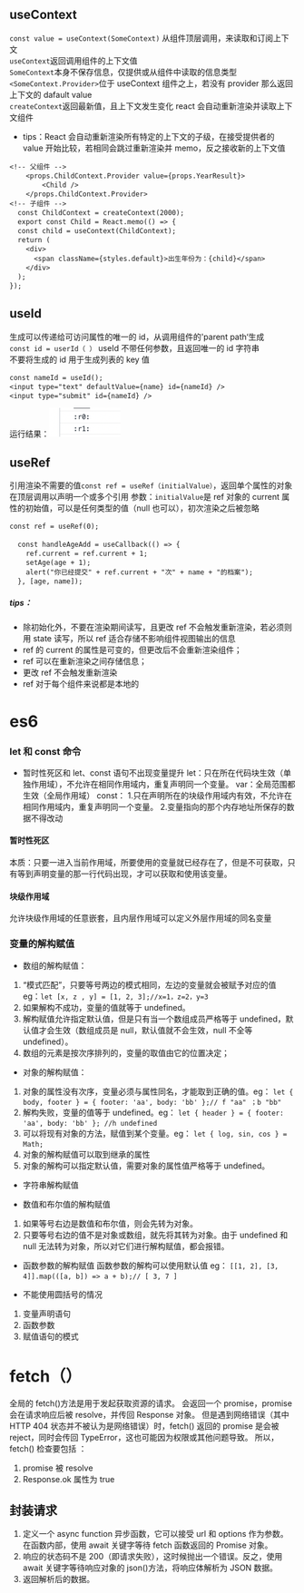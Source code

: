 ## useContext

`const value = useContext(SomeContext)` 从组件顶层调用，来读取和订阅上下文  
`useContext`返回调用组件的上下文值  
`SomeContext`本身不保存信息，仅提供或从组件中读取的信息类型  
`<SomeContext.Provider>`位于 useContext 组件之上，若没有 provider 那么返回上下文的 dafault value  
`createContext`返回最新值，且上下文发生变化 react 会自动重新渲染并读取上下文组件

- tips：React 会自动重新渲染所有特定的上下文的子级，在接受提供者的 value 开始比较，若相同会跳过重新渲染并 memo，反之接收新的上下文值

```
<!-- 父组件 -->
    <props.ChildContext.Provider value={props.YearResult}>
        <Child />
    </props.ChildContext.Provider>
<!-- 子组件 -->
  const ChildContext = createContext(2000);
  export const Child = React.memo(() => {
  const child = useContext(ChildContext);
  return (
    <div>
      <span className={styles.default}>出生年份为：{child}</span>
    </div>
  );
});
```

## useId

生成可以传递给可访问属性的唯一的 id，从调用组件的'parent path‘生成  
`const id = userId（ ）` useId 不带任何参数，且返回唯一的 id 字符串  
不要将生成的 id 用于生成列表的 key 值

```
const nameId = useId();
<input type="text" defaultValue={name} id={nameId} />
<input type="submit" id={nameId} />
```

运行结果：![Alt text](image-5.png)

## useRef

引用渲染不需要的值`const ref = useRef（initialValue）`，返回单个属性的对象
在顶层调用以声明一个或多个引用
参数：`initialValue`是 ref 对象的 current 属性的初始值，可以是任何类型的值（null 也可以），初次渲染之后被忽略

```
const ref = useRef(0);

  const handleAgeAdd = useCallback(() => {
    ref.current = ref.current + 1;
    setAge(age + 1);
    alert("你已经提交" + ref.current + "次" + name + "的档案");
  }, [age, name]);
```

##### tips：

- 除初始化外，不要在渲染期间读写，且更改 ref 不会触发重新渲染，若必须则用 state 读写，所以 ref 适合存储不影响组件视图输出的信息
- ref 的 current 的属性是可变的，但更改后不会重新渲染组件；
- ref 可以在重新渲染之间存储信息；
- 更改 ref 不会触发重新渲染
- ref 对于每个组件来说都是本地的

# es6

### let 和 const 命令

- 暂时性死区和 let、const 语句不出现变量提升
  let：只在所在代码块生效（单独作用域），不允许在相同作用域内，重复声明同一个变量。
  var：全局范围都生效（全局作用域）
  const： 1.只在声明所在的块级作用域内有效，不允许在相同作用域内，重复声明同一个变量。 2.变量指向的那个内存地址所保存的数据不得改动

#### 暂时性死区

本质：只要一进入当前作用域，所要使用的变量就已经存在了，但是不可获取，只有等到声明变量的那一行代码出现，才可以获取和使用该变量。

#### 块级作用域

允许块级作用域的任意嵌套，且内层作用域可以定义外层作用域的同名变量

### 变量的解构赋值

- 数组的解构赋值：

1.  “模式匹配”，只要等号两边的模式相同，左边的变量就会被赋予对应的值 eg：`let [x, z , y] = [1, 2, 3];//x=1，z=2，y=3`
2.  如果解构不成功，变量的值就等于 undefined。
3.  解构赋值允许指定默认值，但是只有当一个数组成员严格等于 undefined，默认值才会生效（数组成员是 null，默认值就不会生效，null 不全等 undefined）。
4.  数组的元素是按次序排列的，变量的取值由它的位置决定；

- 对象的解构赋值：

1. 对象的属性没有次序，变量必须与属性同名，才能取到正确的值。eg： `let { body, footer } = { footer: 'aa', body: 'bb' };// f "aa" ；b "bb"`
2. 解构失败，变量的值等于 undefined。eg： `let { header } = { footer: 'aa', body: 'bb' }; //h undefined`
3. 可以将现有对象的方法，赋值到某个变量。eg： `let { log, sin, cos } = Math;`
4. 对象的解构赋值可以取到继承的属性
5. 对象的解构可以指定默认值，需要对象的属性值严格等于 undefined。

- 字符串解构赋值

- 数值和布尔值的解构赋值

1. 如果等号右边是数值和布尔值，则会先转为对象。
2. 只要等号右边的值不是对象或数组，就先将其转为对象。由于 undefined 和 null 无法转为对象，所以对它们进行解构赋值，都会报错。

- 函数参数的解构赋值
  函数参数的解构可以使用默认值
  eg： `[[1, 2], [3, 4]].map(([a, b]) => a + b);// [ 3, 7 ]`

* 不能使用圆括号的情况

1. 变量声明语句
2. 函数参数
3. 赋值语句的模式

# fetch（）

全局的 fetch()方法是用于发起获取资源的请求。
会返回一个 promise，promise 会在请求响应后被 resolve，并传回 Response 对象。
但是遇到网络错误（其中 HTTP 404 状态并不被认为是网络错误）时，fetch() 返回的 promise 是会被 reject，同时会传回 TypeError，这也可能因为权限或其他问题导致。
所以，fetch() 检查要包括 ：

1. promise 被 resolve
2. Response.ok 属性为 true

## 封装请求

1. 定义一个 async function 异步函数，它可以接受 url 和 options 作为参数。在函数内部，使用 await 关键字等待 fetch 函数返回的 Promise 对象。
2. 响应的状态码不是 200（即请求失败），这时候抛出一个错误。反之，使用 await 关键字等待响应对象的 json()方法，将响应体解析为 JSON 数据。
3. 返回解析后的数据。

